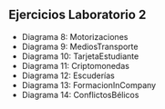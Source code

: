 ## Ejercicios Laboratorio 2
* Diagrama 8: Motorizaciones
* Diagrama 9: MediosTransporte
* Diagrama 10: TarjetaEstudiante
* Diagrama 11: Criptomonedas
* Diagrama 12: Escuderías
* Diagrama 13: FormacionInCompany
* Diagrama 14: ConflictosBélicos
